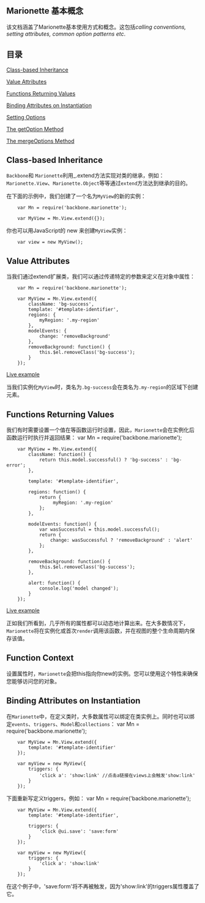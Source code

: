 ## Marionette 基本概念
该文档涵盖了Marionette基本使用方式和概念。这包括*calling conventions, setting attributes, common option patterns etc*.

## 目录
[Class-based Inheritance](#class)

[Value Attributes](#Value)

[Functions Returning Values](#Functions)

[Binding Attributes on Instantiation](#Binding)

[Setting Options](#Setting)

[The getOption Method](#getOption)

[The mergeOptions Method](#mergeOptions)

## <span id= "class">Class-based Inheritance</span>
`Backbone`和	`Marionette`利用_.extend方法实现对类的继承，例如：`Marionette.View`、`Marionette.Object`等等通过`extend`方法达到继承的目的。

在下面的示例中，我们创建了一个名为`MyView`的新的实例：

		var Mn = require('backbone.marionette');

		var MyView = Mn.View.extend({});

你也可以用JavaScript的 new 来创建`MyView`实例：

		var view = new MyView();

## <span id= "Value">Value Attributes</span>
当我们通过extend扩展类，我们可以通过传递特定的参数来定义在对象中属性：

		var Mn = require('backbone.marionette');

		var MyView = Mn.View.extend({
			className: 'bg-success',
			template: '#template-identifier',
			regions: {	
				myRegion: '.my-region'
			},
			modelEvents: {
				change: 'removeBackground'
			},
			removeBackground: function() {
    			this.$el.removeClass('bg-success');
  			}
		});

[Live example](https://jsfiddle.net/marionettejs/k93pejyb/)	

当我们实例化`MyView`时，类名为`.bg-success`会在类名为`.my-region`的区域下创建元素。

## <span id= "Functions">Functions Returning Values</span>
我们有时需要设置一个值在等函数运行时设置，因此，`Marionette`会在实例化后函数运行时执行并返回结果：
		var Mn = require('backbone.marionette');

		var MyView = Mn.View.extend({
  			className: function() {
    			return this.model.successful() ? 'bg-success' : 'bg-error';
  			},

  			template: '#template-identifier',

  			regions: function() {
    			return {
     				 myRegion: '.my-region'
    			};
  			},

  			modelEvents: function() {
    			var wasSuccessful = this.model.successful();
    			return {
      				change: wasSuccessful ? 'removeBackground' : 'alert'
    			};
  			},

  			removeBackground: function() {
    			this.$el.removeClass('bg-success');
  			},

  			alert: function() {
    			console.log('model changed');
  			}
		});

[Live example](https://jsfiddle.net/marionettejs/nn1754fc/)

正如我们所看到，几乎所有的属性都可以动态地计算出来。在大多数情况下，`Marionette`将在实例化或首次`render`调用该函数，并在视图的整个生命周期内保存该值。
## Function Context
设置属性时，`Marionette`会把this指向你new的实例。您可以使用这个特性来确保您能够访问您的对象。
## <span id= "Binding">Binding Attributes on Instantiation</span>
在`Marionette`中，在定义类时，大多数属性可以绑定在类实例上。同时也可以绑定`events`、`triggers`、`Model`和`collections`：
		var Mn = require('backbone.marionette');

		var MyView = Mn.View.extend({
  			template: '#template-identifier'
		});

		var myView = new MyView({
  			triggers: {
    			'click a': 'show:link' //点击a链接在views上会触发'show:link'
  			}
		});

下面重新写定义triggers，例如：
		var Mn = require('backbone.marionette');

		var MyView = Mn.View.extend({
  			template: '#template-identifier',

			triggers: {
			    'click @ui.save': 'save:form'
			}
		});

		var myView = new MyView({
		  	triggers: {
		    	'click a': 'show:link'
		  	}
		});

在这个例子中，'save:form'将不再被触发，因为'show:link'的triggers属性覆盖了它。
